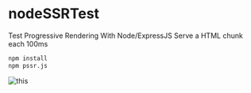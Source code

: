 # nodeSSRTest
Test Progressive Rendering With Node/ExpressJS
Serve a HTML chunk each 100ms
```sh
npm install
npm pssr.js
```

![this](https://media.giphy.com/media/v3Mu2PKxaE0XxFSfy0/giphy.gif)
